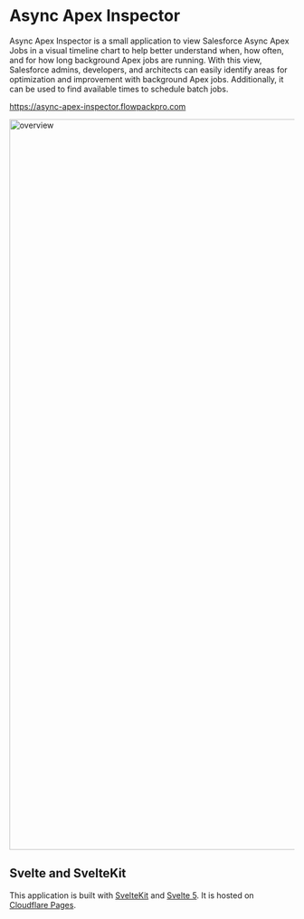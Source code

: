 # Async Apex Inspector

Async Apex Inspector is a small application to view Salesforce Async Apex Jobs in a visual timeline chart to help better understand
when, how often, and for how long background Apex jobs are running. With this view, Salesforce admins, developers, and
architects can easily identify areas for optimization and improvement with background Apex jobs. Additionally, it can
be used to find available times to schedule batch jobs.

https://async-apex-inspector.flowpackpro.com

<img width="1291" alt="overview" src="https://github.com/FlowPackPro/async-apex-inspector/assets/1007085/b59c7b65-7bca-48a5-a9b4-1bc0200382c9">

## Svelte and SvelteKit

This application is built with [SvelteKit](https://kit.svelte.dev/) and [Svelte 5](https://svelte-5-preview.vercel.app/docs/introduction). It is hosted on [Cloudflare Pages](https://pages.cloudflare.com/).